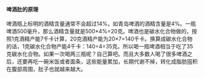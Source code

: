 #### 啤酒肚的原理
啤酒瓶上标明的酒精含量通常不会超过14%，如青岛啤酒的酒精含量是4%。一瓶啤酒500毫升，那么酒精含量就是500×4%=20克。啤酒也是碳水化合物做的，按照1克酒精产能7千卡计算，20克酒精产能为20×7=140千卡。换算成碳水化合物的话，1克碳水化合物产能4千卡：140÷4=35克。所以喝一瓶啤酒相当于吃了35克碳水化合物。如果一次喝两三瓶呢？自己算吧。而且大多数人喝了很多啤酒之后，还要再吃一碗米饭或者面条，这些能量累加，长期代谢不掉，转化成脂肪囤积在腹部周围，肚子也就越来越大。
